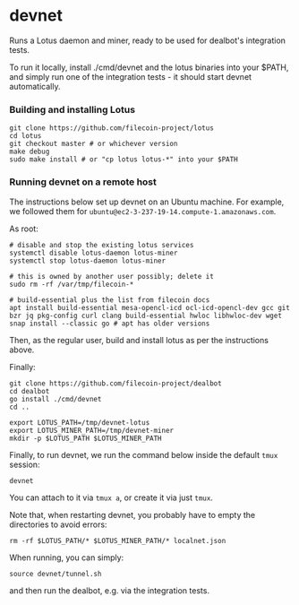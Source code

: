 # devnet

Runs a Lotus daemon and miner, ready to be used for dealbot's integration tests.

To run it locally, install ./cmd/devnet and the lotus binaries into your $PATH, and
simply run one of the integration tests - it should start devnet automatically.

### Building and installing Lotus

	git clone https://github.com/filecoin-project/lotus
	cd lotus
	git checkout master # or whichever version
	make debug
	sudo make install # or "cp lotus lotus-*" into your $PATH

### Running devnet on a remote host

The instructions below set up devnet on an Ubuntu machine. For example, we
followed them for `ubuntu@ec2-3-237-19-14.compute-1.amazonaws.com`.

As root:

	# disable and stop the existing lotus services
	systemctl disable lotus-daemon lotus-miner
	systemctl stop lotus-daemon lotus-miner

	# this is owned by another user possibly; delete it
	sudo rm -rf /var/tmp/filecoin-*

	# build-essential plus the list from filecoin docs
	apt install build-essential mesa-opencl-icd ocl-icd-opencl-dev gcc git bzr jq pkg-config curl clang build-essential hwloc libhwloc-dev wget
	snap install --classic go # apt has older versions

Then, as the regular user, build and install lotus as per the instructions
above.

Finally:

	git clone https://github.com/filecoin-project/dealbot
	cd dealbot
	go install ./cmd/devnet
	cd ..

	export LOTUS_PATH=/tmp/devnet-lotus
	export LOTUS_MINER_PATH=/tmp/devnet-miner
	mkdir -p $LOTUS_PATH $LOTUS_MINER_PATH

Finally, to run devnet, we run the command below inside the default `tmux` session:

	devnet

You can attach to it via `tmux a`, or create it via just `tmux`.

Note that, when restarting devnet, you probably have to empty the directories to
avoid errors:

	rm -rf $LOTUS_PATH/* $LOTUS_MINER_PATH/* localnet.json

When running, you can simply:

	source devnet/tunnel.sh

and then run the dealbot, e.g. via the integration tests.
